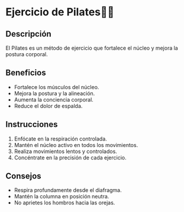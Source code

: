 # Ejercicio de Pilates🧘‍♀️

## Descripción
El Pilates es un método de ejercicio que fortalece el núcleo y mejora la postura corporal.

## Beneficios
- Fortalece los músculos del núcleo.
- Mejora la postura y la alineación.
- Aumenta la conciencia corporal.
- Reduce el dolor de espalda.

## Instrucciones
1. Enfócate en la respiración controlada.
2. Mantén el núcleo activo en todos los movimientos.
3. Realiza movimientos lentos y controlados.
4. Concéntrate en la precisión de cada ejercicio.

## Consejos
- Respira profundamente desde el diafragma.
- Mantén la columna en posición neutra.
- No aprietes los hombros hacia las orejas. 